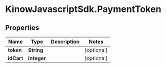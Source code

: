 # KinowJavascriptSdk.PaymentToken

## Properties
Name | Type | Description | Notes
------------ | ------------- | ------------- | -------------
**token** | **String** |  | [optional] 
**idCart** | **Integer** |  | [optional] 


